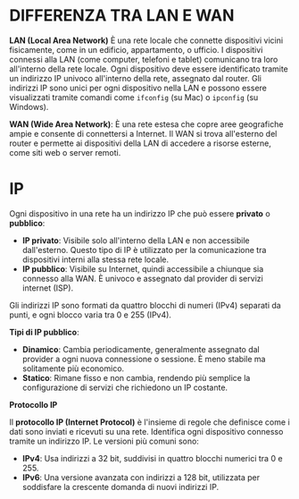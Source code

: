 # DIFFERENZA TRA LAN E WAN

**LAN (Local Area Network)** 
È una rete locale che connette dispositivi vicini fisicamente, come in un edificio, appartamento, o ufficio. I dispositivi connessi alla LAN (come computer, telefoni e tablet) comunicano tra loro all'interno della rete locale. Ogni dispositivo deve essere identificato tramite un indirizzo IP univoco all'interno della rete, assegnato dal router. Gli indirizzi IP sono unici per ogni dispositivo nella LAN e possono essere visualizzati tramite comandi come `ifconfig` (su Mac) o `ipconfig` (su Windows).

**WAN (Wide Area Network)**: È una rete estesa che copre aree geografiche ampie e consente di connettersi a Internet. Il WAN si trova all'esterno del router e permette ai dispositivi della LAN di accedere a risorse esterne, come siti web o server remoti.

# IP

Ogni dispositivo in una rete ha un indirizzo IP che può essere **privato** o **pubblico**:
  - **IP privato**: Visibile solo all'interno della LAN e non accessibile dall'esterno. Questo tipo di IP è utilizzato per la comunicazione tra dispositivi interni alla stessa rete locale.
  - **IP pubblico**: Visibile su Internet, quindi accessibile a chiunque sia connesso alla WAN. È univoco e assegnato dal provider di servizi internet (ISP). 

Gli indirizzi IP sono formati da quattro blocchi di numeri (IPv4) separati da punti, e ogni blocco varia tra 0 e 255 (IPv4).


**Tipi di IP pubblico**:

- **Dinamico**: Cambia periodicamente, generalmente assegnato dal provider a ogni nuova connessione o sessione. È meno stabile ma solitamente più economico.
- **Statico**: Rimane fisso e non cambia, rendendo più semplice la configurazione di servizi che richiedono un IP costante.

**Protocollo IP**

Il **protocollo IP (Internet Protocol)** è l'insieme di regole che definisce come i dati sono inviati e ricevuti su una rete. Identifica ogni dispositivo connesso tramite un indirizzo IP. Le versioni più comuni sono:
- **IPv4**: Usa indirizzi a 32 bit, suddivisi in quattro blocchi numerici tra 0 e 255.
- **IPv6**: Una versione avanzata con indirizzi a 128 bit, utilizzata per soddisfare la crescente domanda di nuovi indirizzi IP.

